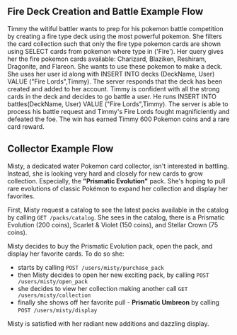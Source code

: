 ## Fire Deck Creation and Battle Example Flow

Timmy the witiful battler wants to prep for his pokemon battle competition by creating a fire type deck using the most powerful pokemon. She filters the card collection such that only the fire type pokemon cards are shown using SELECT cards from pokemon where type in ('Fire'). Her query gives her the fire pokemon cards available: Charizard, Blaziken, Reshiram, Dragonite, and Flareon. She wants to use these pokemon to make a deck. She uses her user id along with INSERT INTO decks (DeckName, User) VALUE ("Fire Lords",Timmy). The server responds that the deck has been created and added to her account. Timmy is confident with all the strong cards in the deck and decides to go battle a user. He runs INSERT INTO battles(DeckName, User) VALUE ("Fire Lords",Timmy). The server is able to process his battle request and Timmy's Fire Lords fought magnificiently and defeated the foe. The win has earned Timmy 600 Pokemon coins and a rare card reward.

## Collector Example Flow

Misty, a dedicated water Pokemon card collector, isn't interested in battling. Instead, she is looking very hard and closely for new cards to grow collection.
Especially, the **"Prismatic Evolution"** pack. She's hoping to pull rare evolutions of classic Pokémon to expand her collection and display her favorites.

First, Misty request a catalog to see the latest packs available in the catalog by calling `GET /packs/catalog`.
She sees in the catalog, there is a Prismatic Evolution (200 coins), Scarlet & Violet (150 coins), and Stellar Crown (75 coins).

Misty decides to buy the Prismatic Evolution pack, open the pack, and display her favorite cards. To do so she:

- starts by calling `POST /users/misty/purchase_pack`
- then Misty decides to open her new exciting pack, by calling `POST /users/misty/open_pack`
- she decides to view her collection making another call `GET /users/misty/collection`
- finally she shows off her favorite pull - **Prismatic Umbreon** by calling `POST /users/misty/display`

Misty is satisfied with her radiant new additions and dazzling display.
